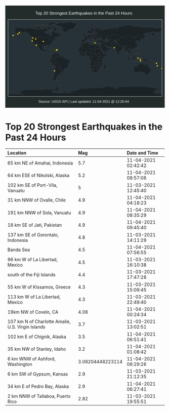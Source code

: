 ![Map](./map.png)

# Top 20 Strongest Earthquakes in the Past 24 Hours

| Location | Mag | Date and Time |
|:---|:---|:---|
| 65 km NE of Amahai, Indonesia | 5.7 | 11-04-2021 02:42:42 |
| 64 km ESE of Nikolski, Alaska | 5.2 | 11-04-2021 08:57:06 |
| 102 km SE of Port-Vila, Vanuatu | 5 | 11-03-2021 12:45:40 |
| 31 km NNW of Ovalle, Chile | 4.9 | 11-04-2021 04:18:23 |
| 191 km NNW of Sola, Vanuatu | 4.9 | 11-04-2021 08:35:29 |
| 18 km SE of Jati, Pakistan | 4.9 | 11-04-2021 09:45:40 |
| 137 km SE of Gorontalo, Indonesia | 4.8 | 11-03-2021 14:11:29 |
| Banda Sea | 4.5 | 11-04-2021 07:56:55 |
| 96 km W of La Libertad, Mexico | 4.5 | 11-03-2021 16:10:38 |
| south of the Fiji Islands | 4.4 | 11-03-2021 17:47:28 |
| 55 km W of Kíssamos, Greece | 4.3 | 11-03-2021 15:09:45 |
| 113 km W of La Libertad, Mexico | 4.3 | 11-03-2021 22:49:40 |
| 19km NW of Covelo, CA | 4.08 | 11-04-2021 00:24:34 |
| 107 km N of Charlotte Amalie, U.S. Virgin Islands | 3.7 | 11-03-2021 13:02:51 |
| 102 km E of Chignik, Alaska | 3.5 | 11-04-2021 06:51:41 |
| 35 km NW of Stanley, Idaho | 3.2 | 11-04-2021 01:08:42 |
| 6 km WNW of Ashford, Washington | 3.08204448223114 | 11-04-2021 08:29:26 |
| 6 km SW of Gypsum, Kansas | 2.9 | 11-03-2021 21:12:35 |
| 34 km E of Pedro Bay, Alaska | 2.9 | 11-04-2021 06:27:41 |
| 2 km NNW of Tallaboa, Puerto Rico | 2.82 | 11-03-2021 19:55:51 |
